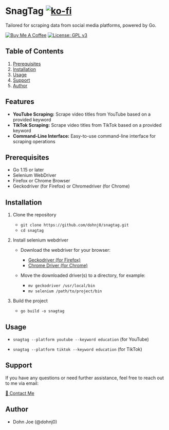 # SnagTag [![ko-fi](https://ko-fi.com/img/githubbutton_sm.svg)](https://ko-fi.com/dohnj0)

Tailored for scraping data from social media platforms, powered by Go.

[![Buy Me A Coffee](https://img.shields.io/badge/Buy%20Me%20A%20Coffee-Donate-yellow.svg)](https://www.buymeacoffee.com/dohnj0) [![License: GPL v3](https://img.shields.io/badge/License-GPLv3-blue.svg)](https://www.gnu.org/licenses/gpl-3.0.en.html)

## Table of Contents
1. [Prerequisites](#Prerequisites)
2. [Installation](#Installation)
3. [Usage](#Usage)
4. [Support](#Support)
5. [Author](#Author)

## Features
- **YouTube Scraping:** Scrape video titles from YouTube based on a provided keyword
- **TikTok Scraping:** Scrape video titles from TikTok based on a provided keyword
- **Command-Line Interface:** Easy-to-use command-line interface for scraping operations

## Prerequisites
- Go 1.15 or later
- Selenium WebDriver
- Firefox or Chrome Browser
- Geckodriver (for Firefox) or Chromedriver (for Chrome)
   
## Installation
1. Clone the repository
   - `git clone https://github.com/dohnj0/snagtag.git`
   - `cd snagtag`
     
2. Install selenium webdriver
   - Download the webdriver for your browser:
     - [Geckodriver (for Firefox)](https://github.com/mozilla/geckodriver/releases)
     - [Chrome Driver (for Chrome)](https://sites.google.com/a/chromium.org/chromedriver/)
    
   - Move the downloaded driver(s) to a directory, for example:
     - `mv geckodriver /usr/local/bin`
     - `mv selenium /path/to/project/bin`
    
 3. Build the project
    - `go build -o snagtag`

## Usage
- `snagtag --platform youtube --keyword education` (for YouTube)

- `snagtag --platform tiktok --keyword education` (for TikTok)

## Support
If you have any questions or need further assistance, feel free to reach out to me via email:

[💌 Contact Me](mailto:dohnj0@proton.me)

## Author
- Dohn Joe (@dohnj0)
